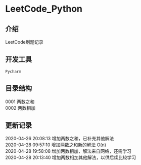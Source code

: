 # LeetCode_Python

## 介绍

LeetCode刷题记录

## 开发工具

`Pycharm`

## 目录结构

0001 两数之和     
0002 两数相加

## 更新记录

2020-04-26 20:08:13 增加两数之和，已补充其他解法     
2020-04-28 09:57:10 增加两数之和新的解法 O(n)     
2020-04-28 19:58:08 增加两数相加，解法来自网络，还需学习     
2020-04-28 20:13:40 增加两数相加其他解法，以供后续比较学习
